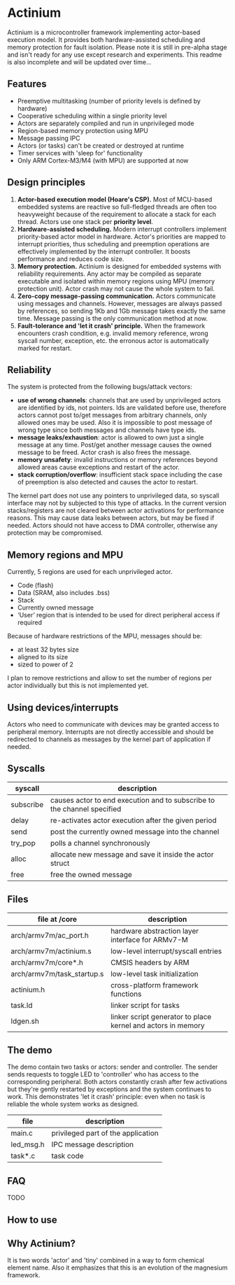 Actinium
========

Actinium is a microcontroller framework implementing actor-based execution model.
It provides both hardware-assisted scheduling and memory protection for fault 
isolation.
Please note it is still in pre-alpha stage and isn't ready for any use except 
research and experiments. This readme is also incomplete and will be updated 
over time...


Features
--------

- Preemptive multitasking (number of priority levels is defined by hardware)
- Cooperative scheduling within a single priority level
- Actors are separately compiled and run in unprivileged mode
- Region-based memory protection using MPU
- Message passing IPC
- Actors (or tasks) can't be created or destroyed at runtime
- Timer services with 'sleep for' functionality
- Only ARM Cortex-M3/M4 (with MPU) are supported at now


Design principles
-----------------

1.  **Actor-based execution model (Hoare's CSP).**
    Most of MCU-based embedded systems are reactive so full-fledged threads
    are often too heavyweight because of the requirement to allocate a stack
    for each thread. Actors use one stack per **priority level**.
2.  **Hardware-assisted scheduling.**
    Modern interrupt controllers implement priority-based actor model in 
    hardware. Actor's priorities are mapped to interrupt priorities, thus
    scheduling and preemption operations are effectively implemented by
    the interrupt controller. It boosts performance and reduces code size.
3.  **Memory protection.**
    Actinium is designed for embedded systems with reliability requirements.
    Any actor may be compiled as separate executable and isolated within 
    memory regions using MPU (memory protection unit). Actor crash may not
    cause the whole system to fail.
4.  **Zero-copy message-passing communication.**
    Actors communicate using messages and channels. However, messages are
    always passed by references, so sending 1Kb and 1Gb message takes exactly
    the same time. Message passing is the only communication method at now.
5.  **Fault-tolerance and 'let it crash' principle.**
    When the framework encounters crash condition, e.g. invalid memory reference,
    wrong syscall number, exception, etc. the erronous actor is automatically 
    marked for restart.


Reliability
-----------

The system is protected from the following bugs/attack vectors:

- **use of wrong channels**: channels that are used by unprivileged actors are identified by ids, not pointers.
  Ids are validated before use, therefore actors cannot post to/get messages from arbitrary channels, only
  allowed ones may be used. Also it is impossible to post message of wrong type since both messages and channels
  have type ids.
- **message leaks/exhaustion**: actor is allowed to own just a single message at any time. Post/get another message
  causes the owned message to be freed. Actor crash is also frees the message.
- **memory unsafety**: invalid instructions or memory references beyond allowed areas cause exceptions and
  restart of the actor.
- **stack corruption/overflow**: insufficient stack space including the case of preemption is also detected and causes
  the actor to restart.


The kernel part does not use any pointers to unprivileged data, so syscall interface may not by subjected to this type of attacks.
In the current version stacks/registers are not cleared between actor activations for performance reasons. This may cause data leaks between actors, but may be fixed if needed. Actors should not have access to DMA controller, otherwise any protection may be compromised.


Memory regions and MPU
----------------------

Currently, 5 regions are used for each unprivileged actor.
- Code (flash)
- Data (SRAM, also includes .bss)
- Stack
- Currently owned message
- ‘User’ region that is intended to be used for direct peripheral access if required

Because of hardware restrictions of the MPU, messages should be:
- at least 32 bytes size
- aligned to its size
- sized to power of 2

I plan to remove restrictions and allow to set the number of regions per actor individually but this is not implemented yet.


Using devices/interrupts
------------------------

Actors who need to communicate with devices may be granted access to peripheral memory. Interrupts are not directly accessible and should be redirected to channels as messages by the kernel part of application if needed.


Syscalls
--------

| syscall      | description                                      |
|--------------|--------------------------------------------------|
|subscribe | causes actor to end execution and to subscribe to the channel specified |
|delay     | re-activates actor execution after the given period |
|send      | post the currently owned message into the channel |
|try_pop   | polls a channel synchronously |
|alloc     | allocate new message and save it inside the actor struct |
|free      | free the owned message |


Files
-----


| file at /core                  | description                                      |
|--------------------------------|--------------------------------------------------|
|arch/armv7m/ac_port.h      | hardware abstraction layer interface for ARMv7-M |
|arch/armv7m/actinium.s     | low-level interrupt/syscall entries              |
|arch/armv7m/core*.h        | CMSIS headers by ARM                             |
|arch/armv7m/task_startup.s | low-level task initialization                    |
|actinium.h                 | cross-platform framework functions               |
|task.ld                    | linker script for tasks                          |
|ldgen.sh                   | linker script generator to place kernel and actors in memory |



The demo
--------

The demo contain two tasks or actors: sender and controller. The sender sends
requests to toggle LED to 'controller' who has access to the corresponding 
peripheral. Both actors constantly crash after few activations but they're 
gently restarted by exceptions and the system continues to work.
This demonstrates 'let it crash' principle: even when no task is reliable 
the whole system works as designed.


| file      | description                        |
|-----------|------------------------------------|
| main.c    | privileged part of the application |
| led_msg.h | IPC message description            |
| task*.c   | task code                          |


FAQ
---

TODO

How to use
----------


Why Actinium?
-------------

It is two words 'actor' and 'tiny' combined in a way to form chemical element 
name. Also it emphasizes that this is an evolution of the magnesium framework.

